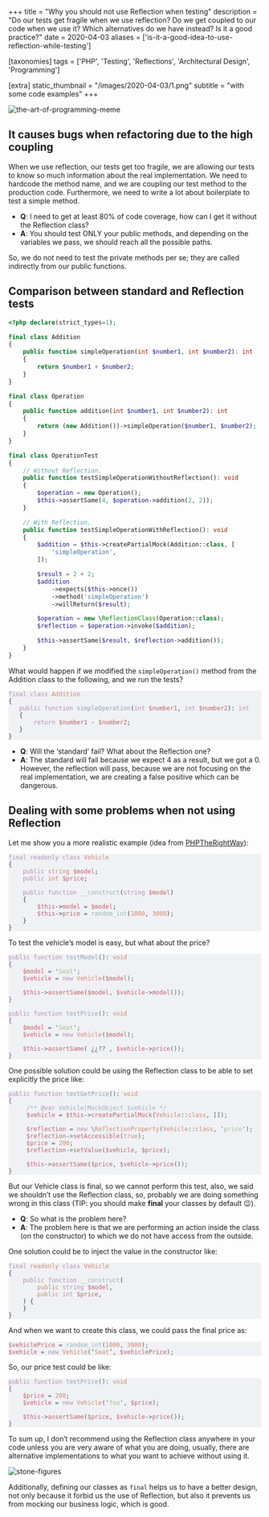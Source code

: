 +++
title = "Why you should not use Reflection when testing"
description = "Do our tests get fragile when we use reflection? Do we get coupled to our code when we use it? Which alternatives do we have instead? Is it a good practice?"
date = 2020-04-03
aliases = ['is-it-a-good-idea-to-use-reflection-while-testing']

[taxonomies]
tags = ['PHP', 'Testing', 'Reflections', 'Architectural Design', 'Programming']

[extra]
static_thumbnail = "/images/2020-04-03/1.png"
subtitle = "with some code examples"
+++

![the-art-of-programming-meme](/images/2020-04-03/1.png)

<!-- more -->

## It causes bugs when refactoring due to the high coupling

When we use reflection, our tests get too fragile, we are allowing our tests to know so much information about the real
implementation.
We need to hardcode the method name, and we are coupling our test method to the production code.
Furthermore, we need to write a lot about boilerplate to test a simple method.

- **Q**: I need to get at least 80% of code coverage, how can I get it without the Reflection class?
- **A**: You should test ONLY your public methods, and depending on the variables we pass, we should reach all the
  possible paths.

So, we do not need to test the private methods per se; they are called indirectly from our public functions.

## Comparison between standard and Reflection tests

```php
<?php declare(strict_types=1);

final class Addition
{
    public function simpleOperation(int $number1, int $number2): int
    {
        return $number1 + $number2;
    }
}

final class Operation
{
    public function addition(int $number1, int $number2): int
    {
        return (new Addition())->simpleOperation($number1, $number2);
    }
}

final class OperationTest
{
    // Without Reflection.
    public function testSimpleOperationWithoutReflection(): void
    {
        $operation = new Operation();
        $this->assertSame(4, $operation->addition(2, 2));
    }

    // With Reflection.
    public function testSimpleOperationWithReflection(): void
    {
        $addition = $this->createPartialMock(Addition::class, [
            'simpleOperation',
        ]);

        $result = 2 + 2;
        $addition
            ->expects($this->once())
            ->method('simpleOperation')
            ->willReturn($result);

        $operation = new \ReflectionClass(Operation::class);
        $reflection = $operation->invoke($addition);

        $this->assertSame($result, $reflection->addition());
    }
}
```

What would happen if we modified the `simpleOperation()` method from the Addition class to the following, and we run the
tests?

[//]: # (```php)
[//]: # (final class Addition)
[//]: # ({)
[//]: # (   public function simpleOperation&#40;int $number1, int $number2&#41;: int)
[//]: # (   {)
[//]: # (       return $number1 - $number2;)
[//]: # (   })
[//]: # (})
[//]: # (```)
<pre data-lang="php" style="background-color:#eff1f5;color:#4f5b66;" class="language-php "><code class="language-php" data-lang="php"><span style="color:#b48ead;">final class </span><span style="color:#d08770;">Addition
</span><span style="color:#343d46;">{
</span><span style="color:#343d46;">   </span><span style="color:#b48ead;">public function </span><span style="color:#8fa1b3;">simpleOperation</span><span style="color:#343d46;">(</span><span style="color:#b48ead;">int </span><span style="color:#bf616a;">$number1</span><span style="color:#343d46;">, </span><span style="color:#b48ead;">int </span><span style="color:#bf616a;">$number2</span><span style="color:#343d46;">): </span><span style="color:#b48ead;">int
</span><span style="color:#343d46;">   {
</span><span style="color:#343d46;">       </span><span style="color:#b48ead;">return </span><span style="color:#bf616a;">$number1 </span><span>- </span><span style="color:#bf616a;">$number2</span><span style="color:#343d46;">;
</span><span style="color:#343d46;">   }
</span><span style="color:#343d46;">}
</span></code></pre>

- **Q**: Will the ‘standard’ fail? What about the Reflection one?
- **A**: The standard will fail because we expect 4 as a result, but we got a 0.
  However, the reflection will pass, because we are not focusing on the real implementation, we are creating a false
  positive which can be dangerous.

## Dealing with some problems when not using Reflection

Let me show you a more realistic example (idea from 
[PHPTheRightWay](https://phptherightway.com/pages/Design-Patterns.html)):

[//]: # (```php)
[//]: # (final readonly class Vehicle)
[//]: # ({)
[//]: # (    public string $model;)
[//]: # (    public int $price;)
[//]: # ()
[//]: # (    public function __construct&#40;string $model&#41;)
[//]: # (    {)
[//]: # (        $this->model = $model;)
[//]: # (        $this->price = random_int&#40;1000, 3000&#41;;)
[//]: # (    })
[//]: # (})
[//]: # (```)

<pre data-lang="php" style="background-color:#eff1f5;color:#4f5b66;" class="language-php "><code class="language-php" data-lang="php"><span style="color:#b48ead;">final readonly class </span><span style="color:#d08770;">Vehicle
</span><span style="color:#343d46;">{
</span><span style="color:#343d46;">    </span><span style="color:#b48ead;">public </span><span style="color:#d08770;">string </span><span style="color:#bf616a;">$model</span><span style="color:#343d46;">;
</span><span style="color:#343d46;">    </span><span style="color:#b48ead;">public </span><span style="color:#d08770;">int </span><span style="color:#bf616a;">$price</span><span style="color:#343d46;">;
</span><span style="color:#343d46;">
</span><span style="color:#343d46;">    </span><span style="color:#b48ead;">public function </span><span style="color:#96b5b4;">__construct</span><span style="color:#343d46;">(</span><span style="color:#b48ead;">string </span><span style="color:#bf616a;">$model</span><span style="color:#343d46;">)
</span><span style="color:#343d46;">    {
</span><span style="color:#343d46;">        </span><span style="color:#bf616a;">$this</span><span style="color:#343d46;">-&gt;</span><span style="color:#bf616a;">model </span><span>= </span><span style="color:#bf616a;">$model</span><span style="color:#343d46;">;
</span><span style="color:#343d46;">        </span><span style="color:#bf616a;">$this</span><span style="color:#343d46;">-&gt;</span><span style="color:#bf616a;">price </span><span>= </span><span style="color:#96b5b4;">random_int</span><span style="color:#343d46;">(</span><span style="color:#d08770;">1000</span><span style="color:#343d46;">, </span><span style="color:#d08770;">3000</span><span style="color:#343d46;">);
</span><span style="color:#343d46;">    }
</span><span style="color:#343d46;">}
</span></code></pre>

To test the vehicle’s model is easy, but what about the price?

[//]: # (```php)
[//]: # (public function testModel&#40;&#41;: void)
[//]: # ({)
[//]: # (    $model = 'Seat';)
[//]: # (    $vehicle = new Vehicle&#40;$model&#41;;)
[//]: # ()
[//]: # (    $this->assertSame&#40;$model, $vehicle->model&#40;&#41;&#41;;)
[//]: # (})
[//]: # ()
[//]: # (public function testPrice&#40;&#41;: void)
[//]: # ({)
[//]: # (    $model = 'Seat';)
[//]: # (    $vehicle = new Vehicle&#40;$model&#41;;)
[//]: # ()
[//]: # (    $this->assertSame&#40; ¿¿?? , $vehicle->price&#40;&#41;&#41;;)
[//]: # (})
[//]: # (```)

<pre data-lang="php" style="background-color:#eff1f5;color:#4f5b66;" class="language-php"><code class="language-php" data-lang="php"><span style="color:#b48ead;">public function </span><span style="color:#8fa1b3;">testModel</span><span>(): </span><span style="color:#d08770;">void
</span><span>{
</span><span>    </span><span style="color:#bf616a;">$model </span><span>= '</span><span style="color:#a3be8c;">Seat</span><span>';
</span><span>    </span><span style="color:#bf616a;">$vehicle </span><span>= </span><span style="color:#b48ead;">new </span><span style="color:#d08770;">Vehicle</span><span>(</span><span style="color:#bf616a;">$model</span><span>);
</span><span>
</span><span>    </span><span style="color:#bf616a;">$this</span><span>-&gt;</span><span style="color:#bf616a;">assertSame</span><span>(</span><span style="color:#bf616a;">$model</span><span>, </span><span style="color:#bf616a;">$vehicle</span><span>-&gt;</span><span style="color:#bf616a;">model</span><span>());
</span><span>}
</span><span>
</span><span style="color:#b48ead;">public function </span><span style="color:#8fa1b3;">testPrice</span><span>(): </span><span style="color:#d08770;">void
</span><span>{
</span><span>    </span><span style="color:#bf616a;">$model </span><span>= '</span><span style="color:#a3be8c;">Seat</span><span>';
</span><span>    </span><span style="color:#bf616a;">$vehicle </span><span>= </span><span style="color:#b48ead;">new </span><span style="color:#d08770;">Vehicle</span><span>(</span><span style="color:#bf616a;">$model</span><span>);
</span><span>
</span><span>    </span><span style="color:#bf616a;">$this</span><span>-&gt;</span><span style="color:#bf616a;">assertSame</span><span>( ¿¿?? , </span><span style="color:#bf616a;">$vehicle</span><span>-&gt;</span><span style="color:#bf616a;">price</span><span>());
</span><span>}
</span></code></pre>

One possible solution could be using the Reflection class to be able to set explicitly the price like:

[//]: # (```php)
[//]: # (public function testGetPrice&#40;&#41;: void)
[//]: # ({)
[//]: # (     /** @var Vehicle|MockObject $vehicle */)
[//]: # (     $vehicle = $this->createPartialMock&#40;Vehicle::class, []&#41;;)
[//]: # ()
[//]: # (     $reflection = new \ReflectionProperty&#40;Vehicle::class, 'price'&#41;;)
[//]: # (     $reflection->setAccessible&#40;true&#41;;)
[//]: # (     $price = 200;)
[//]: # (     $reflection->setValue&#40;$vehicle, $price&#41;;)
[//]: # ()
[//]: # (     $this->assertSame&#40;$price, $vehicle->price&#40;&#41;&#41;;)
[//]: # (})
[//]: # (```)

<pre data-lang="php" style="background-color:#eff1f5;color:#4f5b66;" class="language-php"><code class="language-php" data-lang="php"><span style="color:#b48ead;">public function </span><span style="color:#8fa1b3;">testGetPrice</span><span>(): </span><span style="color:#d08770;">void
</span><span>{
</span><span>     </span><span style="color:#a7adba;">/** </span><span style="color:#b48ead;">@var</span><span style="color:#a7adba;"> Vehicle|MockObject $vehicle */
</span><span>     </span><span style="color:#bf616a;">$vehicle </span><span>= </span><span style="color:#bf616a;">$this</span><span>-&gt;</span><span style="color:#bf616a;">createPartialMock</span><span>(</span><span style="color:#d08770;">Vehicle</span><span>::</span><span style="color:#d08770;">class</span><span>, []);
</span><span>
</span><span>     </span><span style="color:#bf616a;">$reflection </span><span>= </span><span style="color:#b48ead;">new </span><span>\</span><span style="color:#d08770;">ReflectionProperty</span><span>(</span><span style="color:#d08770;">Vehicle</span><span>::</span><span style="color:#d08770;">class</span><span>, '</span><span style="color:#a3be8c;">price</span><span>');
</span><span>     </span><span style="color:#bf616a;">$reflection</span><span>-&gt;</span><span style="color:#bf616a;">setAccessible</span><span>(</span><span style="color:#d08770;">true</span><span>);
</span><span>     </span><span style="color:#bf616a;">$price </span><span>= </span><span style="color:#d08770;">200</span><span>;
</span><span>     </span><span style="color:#bf616a;">$reflection</span><span>-&gt;</span><span style="color:#bf616a;">setValue</span><span>(</span><span style="color:#bf616a;">$vehicle</span><span>, </span><span style="color:#bf616a;">$price</span><span>);
</span><span>
</span><span>     </span><span style="color:#bf616a;">$this</span><span>-&gt;</span><span style="color:#bf616a;">assertSame</span><span>(</span><span style="color:#bf616a;">$price</span><span>, </span><span style="color:#bf616a;">$vehicle</span><span>-&gt;</span><span style="color:#bf616a;">price</span><span>());
</span><span>}
</span></code></pre>

But our Vehicle class is final, so we cannot perform this test, also, we said we shouldn’t use the Reflection class, so,
probably we are doing something wrong in this class (TIP: you should make **final** your classes by default 😉).

- **Q**: So what is the problem here?
- **A**: The problem here is that we are performing an action inside the class (on the constructor) to which we do not
  have access from the outside.

One solution could be to inject the value in the constructor like:

[//]: # (```php)
[//]: # (<?php)
[//]: # (final readonly class Vehicle)
[//]: # ({)
[//]: # (    public function __construct&#40;)
[//]: # (        public string $model,)
[//]: # (        public int $price,)
[//]: # (    &#41; {)
[//]: # (    })
[//]: # (})
[//]: # (```)

<pre data-lang="php" style="background-color:#eff1f5;color:#4f5b66;" class="language-php "><code class="language-php" data-lang="php"><span style="color:#b48ead;">final </span><span style="color:#d08770;">readonly </span><span style="color:#b48ead;">class </span><span style="color:#d08770;">Vehicle
</span><span style="color:#343d46;">{
</span><span style="color:#343d46;">    </span><span style="color:#b48ead;">public function </span><span style="color:#96b5b4;">__construct</span><span style="color:#343d46;">(
</span><span style="color:#343d46;">        </span><span style="color:#d08770;">public </span><span style="color:#b48ead;">string </span><span style="color:#bf616a;">$model</span><span style="color:#343d46;">,
</span><span style="color:#343d46;">        </span><span style="color:#d08770;">public </span><span style="color:#b48ead;">int </span><span style="color:#bf616a;">$price</span><span style="color:#343d46;">,
</span><span style="color:#343d46;">    ) {
</span><span style="color:#343d46;">    }
</span><span style="color:#343d46;">}
</span></code></pre>

And when we want to create this class, we could pass the final price as:

[//]: # (```php)
[//]: # ($vehiclePrice = random_int&#40;1000, 3000&#41;;)
[//]: # ($vehicle = new Vehicle&#40;‘Seat’, $vehiclePrice&#41;;)
[//]: # (```)

<pre data-lang="php" style="background-color:#eff1f5;color:#4f5b66;" class="language-php"><code class="language-php" data-lang="php"><span style="color:#bf616a;">$vehiclePrice </span><span>= </span><span style="color:#96b5b4;">random_int</span><span>(</span><span style="color:#d08770;">1000</span><span>, </span><span style="color:#d08770;">3000</span><span>);
</span><span style="color:#bf616a;">$vehicle </span><span>= </span><span style="color:#b48ead;">new </span><span style="color:#d08770;">Vehicle</span><span>(‘</span><span style="color:#d08770;">Seat</span><span>’, </span><span style="color:#bf616a;">$vehiclePrice</span><span>);
</span></code></pre>

So, our price test could be like:

[//]: # (```php)
[//]: # (public function testPrice&#40;&#41;: void)
[//]: # ({)
[//]: # (    $price = 200;)
[//]: # (    $vehicle = new Vehicle&#40;'foo', $price&#41;;)
[//]: # ()
[//]: # (    $this->assertSame&#40;$price, $vehicle->price&#40;&#41;&#41;;)
[//]: # (})
[//]: # (```)

<pre data-lang="php" style="background-color:#eff1f5;color:#4f5b66;" class="language-php "><code class="language-php" data-lang="php"><span style="color:#b48ead;">public function </span><span style="color:#8fa1b3;">testPrice</span><span>(): </span><span style="color:#d08770;">void
</span><span>{
</span><span>    </span><span style="color:#bf616a;">$price </span><span>= </span><span style="color:#d08770;">200</span><span>;
</span><span>    </span><span style="color:#bf616a;">$vehicle </span><span>= </span><span style="color:#b48ead;">new </span><span style="color:#d08770;">Vehicle</span><span>('</span><span style="color:#a3be8c;">foo</span><span>', </span><span style="color:#bf616a;">$price</span><span>);
</span><span>
</span><span>    </span><span style="color:#bf616a;">$this</span><span>-&gt;</span><span style="color:#bf616a;">assertSame</span><span>(</span><span style="color:#bf616a;">$price</span><span>, </span><span style="color:#bf616a;">$vehicle</span><span>-&gt;</span><span style="color:#bf616a;">price</span><span>());
</span><span>}
</span></code></pre>

To sum up, I don’t recommend using the Reflection class anywhere in your code unless you are very aware of what you are
doing, usually, there are alternative implementations to what you want to achieve without using it.

![stone-figures](/images/2020-04-03/2.png)

Additionally, defining our classes as `final` helps us to have a better design, not only because it forbid us the use of
Reflection, but also it prevents us from mocking our business logic, which is good.
